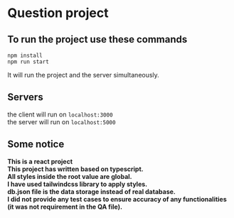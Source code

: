 # Question project

## To run the project use these commands

    npm install
    npm run start

It will run the project and the server simultaneously.

## Servers

the client will run on `localhost:3000` <br>
the server will run on `localhost:5000`

## Some notice

**This is a react project** <br>
**This project has written based on typescript.** <br>
**All styles inside the root value are global.** <br>
**I have used tailwindcss library to apply styles.** <br>
**db.json file is the data storage instead of real database.** <br>
**I did not provide any test cases to ensure accuracy of any functionalities (it was not requirement in the QA file).**

